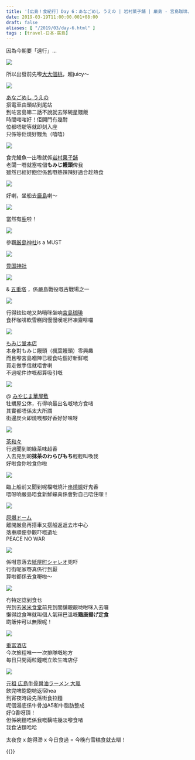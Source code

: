 ```yaml
---
title: '[広島！食紀行] Day 6：あなごめし うえの | 岩村菓子舗 | 厳島 - 宮島珈琲、もみじ堂本店、みやじま華屋敷、茶和々 | 米米食堂 | 重富酒店 | 大嵐 '
date: 2019-03-19T11:00:00.001+08:00
draft: false
aliases: [ "/2019/03/day-6.html" ]
tags : [travel-日本-廣島]
---
```


因為今朝要「遠行」...  

![](/images/hiroshima6a.jpg)

所以出發前先嚟[大大個桃](https://hidie.net/hiroshima6a/)，超juicy～  

![](/images/hiroshima6b.jpg)

[あなごめし うえの](https://hidie.net/hiroshima6b/)  
搭電車由頭站到尾站  
到咗宮島嘛二話不說就去隊碗星鰻飯  
時間啱啱好！佢開門冇幾耐  
位都唔駛等就即刻入座  
只係等佢燒好鰻魚（嘻嘻）  

![](/images/hiroshima6c.jpg)

食完鰻魚一出嚟就係[岩村菓子舗](https://hidie.net/hiroshima6c/)  
老闆一嘢就塞咗個**もみじ饅頭**俾我  
雖然已經好飽但係舊嘢熱辣辣好適合趁熱食  

![](/images/hiroshima6d.jpg)

好喇，坐船去[厳島](https://hidie.net/hiroshima6d/)喇～  

![](/images/hiroshima6e.jpg)

當然有[鹿](https://hidie.net/hiroshima6e/)啦！  

![](/images/hiroshima6f.jpg)

參觀[厳島神社](https://hidie.net/hiroshima6f/)is a MUST  

![](/images/hiroshima6g.jpg)

[豊国神社](https://hidie.net/hiroshima6g/)  

![](/images/hiroshima6h.jpg)

& [五重塔](https://hidie.net/hiroshima6h/) ，係嚴島戰役嘅古戰場之一  

![](/images/hiroshima6i.jpg)

行得攰攰哋又熱喎咪坐响[宮島珈琲](https://hidie.net/hiroshima6i/)  
食杯咖啡軟雪糕同慢慢嘆呢杯凍齋啡囉  

![](/images/hiroshima6j.jpg)

[もみじ堂本店](https://hidie.net/hiroshima6j/)  
本身對もみじ饅頭（楓葉饅頭）零興趣  
而且嚟宮島嗰陣已經食咗個好新鮮嘅  
買走做手信就唔會喇  
不過呢件炸嘅都算吸引嘅  

![](/images/hiroshima6k.jpg)

@ [みやじま華屋敷](https://hidie.net/hiroshima6k/)  
牡蠣屋公休，冇得响最出名嘅地方食啫  
其實都唔係太大所謂  
街邊炭火即燒嘅都好香好好味呀  

![](/images/hiroshima6l.jpg)

[茶和々](https://hidie.net/hiroshima6l/)  
行過聞到啲綠茶味超香  
入去見到啲**抹茶のわらびもち**輕輕叫喚我  
好啦食你啦食你啦  

![](/images/hiroshima6m.jpg)

臨上船前又聞到呢檔嘅燒汁[串燒蠔](https://hidie.net/hiroshima6m/)好鬼香  
喂呀响嚴島唔食新鮮蠔真係會對自己唔住㗎！  

![](/images/hiroshima6n.jpg)

[原爆ドーム](https://hidie.net/hiroshima6n/)  
離開厳島再搭車又搭船返返去市中心  
落車順便參觀吓嘅遺址  
PEACE NO WAR  

![](/images/hiroshima6o.jpg)

係咁意落去[紙屋町シャレオ](https://hidie.net/hiroshima6o/)兜吓  
行街呢家嘢真係行到厭  
算啦都係去食嘢啦～  

![](/images/hiroshima6p.jpg)

冇特定諗到食乜  
兜到去[米米食堂](https://hidie.net/hiroshima6p/)前見到間舖靚靚哋咁咪入去囉  
懶得諗食咩就叫個人氣冧巴溫嘅**鶏唐揚げ定食**  
啲飯仲可以無限呢！  

![](/images/hiroshima6q.jpg)

[重富酒店](https://hidie.net/hiroshima6q/)  
今次旅程唯一一次排隊嘅地方  
每日只開兩粒鐘嘅立飲生啤店仔  

![](/images/hiroshima6r.jpg)

[元祖 広島牛骨醤油ラーメン 大嵐](https://hidie.net/hiroshima6r/)  
飲完啤飽飽哋返宿hea  
到宵夜時段先落街食拉麵  
呢個湯底係牛骨加A5和牛脂肪整成  
好Q香呀頂！  
但係碗麵唔係我嘅黐咗幾淡嚟食啫  
我食沾麵哈哈  
  
  
太夜食 x 飽得滯 x 今日食過 = 今晚冇雪糕食就去瞓！  
  

{{<hiroshima>}}  
